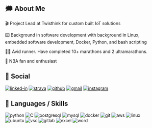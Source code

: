 <!--
**brad-natelborg/brad-natelborg** is a ✨ _special_ ✨ repository because its `README.md` (this file) appears on your GitHub profile.

Here are some ideas to get you started:

- 🔭 I’m currently working on ...
- 🌱 I’m currently learning ...
- 👯 I’m looking to collaborate on ...
- 🤔 I’m looking for help with ...
- 💬 Ask me about ...
- 📫 How to reach me: ...
- 😄 Pronouns: ...
- ⚡ Fun fact: ...
-->

## 🗯️ About Me

🎬 Project Lead at Twisthink for custom built IoT solutions

⌨️ Background in software development with background in Linux, embedded software development, Docker, Python, and bash scripting

🏃‍♂️ Avid runner. Have completed 10+ marathons and 2 ultramarathons.  

🏀 NBA fan and enthusiast

## 📝 Social

[![linked-in](https://img.shields.io/badge/Linked_In-0077B5?style=for-the-badge&logo=LinkedIn&logoColor=white)](https://www.linkedin.com/in/brad-natelborg-65821720/)
[![strava](https://img.shields.io/badge/Strava-FC4C02?style=for-the-badge&logo=Strava&logoColor=white)](https://www.strava.com/athletes/3601331)
[![github](https://img.shields.io/badge/GitHub-000000?style=for-the-badge&logo=GitHub&logoColor=white)](https://github.com/brad-natelborg)
[![gmail](https://img.shields.io/badge/Gmail-D14836?style=for-the-badge&logo=Gmail&logoColor=white)](mailto:brad.natelborg@gmail.com)
[![instagram](https://img.shields.io/badge/Instagram-E4405F?style=for-the-badge&logo=instagram&logoColor=white)](https://www.instagram.com/brad.natelborg/)

## 🚀 Languages / Skills

![python](https://img.shields.io/badge/Python-FFD43B?style=for-the-badge&logo=python&logoColor=darkgreen)
![C](https://img.shields.io/badge/C-00599C?style=for-the-badge&logo=c&logoColor=white)
![postgresql](https://img.shields.io/badge/PostgreSQL-316192?style=for-the-badge&logo=postgresql&logoColor=white)
![mysql](https://img.shields.io/badge/MySQL-00000F?style=for-the-badge&logo=mysql&logoColor=white)
![docker](https://img.shields.io/badge/Docker-2CA5E0?style=for-the-badge&logo=docker&logoColor=white)
![git](https://img.shields.io/badge/Git-F05032?style=for-the-badge&logo=git&logoColor=white)
![aws](https://img.shields.io/badge/Amazon_AWS-232F3E?style=for-the-badge&logo=amazon-aws&logoColor=white)
![linux](https://img.shields.io/badge/Linux-FCC624?style=for-the-badge&logo=linux&logoColor=black)
![ubuntu](https://img.shields.io/badge/Ubuntu-E95420?style=for-the-badge&logo=ubuntu&logoColor=white)
![vsc](https://img.shields.io/badge/Visual_Studio_Code-0078D4?style=for-the-badge&logo=visual%20studio%20code&logoColor=white)
![gitlab](https://img.shields.io/badge/GitLab-330F63?style=for-the-badge&logo=gitlab&logoColor=white)
![excel](https://img.shields.io/badge/Microsoft_Excel-217346?style=for-the-badge&logo=microsoft-excel&logoColor=white)
![word](https://img.shields.io/badge/Microsoft_Word-2B579A?style=for-the-badge&logo=microsoft-word&logoColor=white)




